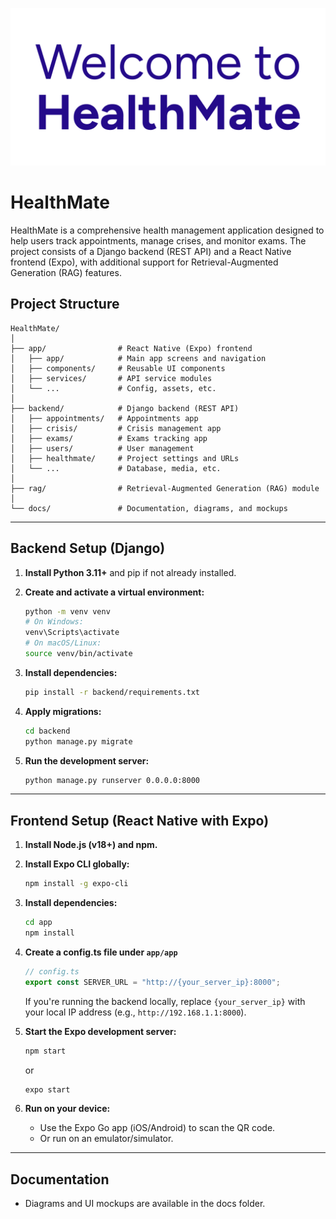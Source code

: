 ![HealthMate Banner](./res/banner.png)

# HealthMate

HealthMate is a comprehensive health management application designed to help users track appointments, manage crises, and monitor exams. The project consists of a Django backend (REST API) and a React Native frontend (Expo), with additional support for Retrieval-Augmented Generation (RAG) features.

## Project Structure

```
HealthMate/
│
├── app/                # React Native (Expo) frontend
│   ├── app/            # Main app screens and navigation
│   ├── components/     # Reusable UI components
│   ├── services/       # API service modules
│   └── ...             # Config, assets, etc.
│
├── backend/            # Django backend (REST API)
│   ├── appointments/   # Appointments app
│   ├── crisis/         # Crisis management app
│   ├── exams/          # Exams tracking app
│   ├── users/          # User management
│   ├── healthmate/     # Project settings and URLs
│   └── ...             # Database, media, etc.
│
├── rag/                # Retrieval-Augmented Generation (RAG) module
│
└── docs/               # Documentation, diagrams, and mockups
```

---

## Backend Setup (Django)

1. **Install Python 3.11+** and pip if not already installed.

2. **Create and activate a virtual environment:**

   ```sh
   python -m venv venv
   # On Windows:
   venv\Scripts\activate
   # On macOS/Linux:
   source venv/bin/activate
   ```

3. **Install dependencies:**

   ```sh
   pip install -r backend/requirements.txt
   ```

4. **Apply migrations:**

   ```sh
   cd backend
   python manage.py migrate
   ```

5. **Run the development server:**
   ```sh
   python manage.py runserver 0.0.0.0:8000
   ```

---

## Frontend Setup (React Native with Expo)

1. **Install Node.js (v18+) and npm.**

2. **Install Expo CLI globally:**

   ```sh
   npm install -g expo-cli
   ```

3. **Install dependencies:**

   ```sh
   cd app
   npm install
   ```

4. **Create a config.ts file under `app/app`**

   ```ts
   // config.ts
   export const SERVER_URL = "http://{your_server_ip}:8000";
   ```

   If you're running the backend locally, replace `{your_server_ip}` with your local IP address (e.g., `http://192.168.1.1:8000`).

5. **Start the Expo development server:**

   ```sh
   npm start
   ```

   or

   ```sh
   expo start
   ```

6. **Run on your device:**
   - Use the Expo Go app (iOS/Android) to scan the QR code.
   - Or run on an emulator/simulator.

---

## Documentation

- Diagrams and UI mockups are available in the docs folder.
